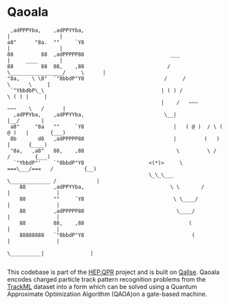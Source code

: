 # Qaoala
```                              
 ,adPPPYba,    ,adPPYYba,                                              |                |                                
a8"      "8a.  ""     `Y8                                              |                |
88         88  ,adPPPPP88                            ___               |     ____       |
88         88  88,    ,88                           /    \_________________/     \      |
"8a,    \ \8"  `"8bbdP"Y8                          /     /                 \      \     |                                     
 `"YbbdbP\_\                                      | ( ) /                   \ ( ) |     |
                                                  |    /   ~~~        ~~~    \   /      |
  ,adPPYba,    ,adPPYYba,                          \__|                      |__/       |
 a8"     "8a   ""     `Y8                             |   ( @ )  / \ ( @ )   |       {___)
 8b       d8   ,adPPPPP88                             |         (   )        |      {____)
 "8a,   ,a8"   88,    ,88                              \         \ /        /        {___)
  `"YbbdP"'    `"8bbdP"Y8                     <(*)>     \    ===\___/===   /          {__)
                                              \_\_\___     \_____________ /             |
    88         ,adPPYYba,                            \ \       /        |               |
    88         ""     `Y8                             \ \____/          |               |
    88         ,adPPPPP88                              \____/           |               |
    88         88,    ,88                                  (            |               |
    88888888   `"8bbdP"Y8                                   (           |               |
                                                             \__________|               |
                                                                       
```
This codebase is part of the [HEP.QPR](https://hep-qpr.lbl.gov/) project and is built on [Qallse](https://github.com/derlin/hepqpr-qallse). Qaoala encodes charged particle track pattern recognition problems from the [TrackML](https://www.kaggle.com/c/trackml-particle-identification/data) dataset into a form which can be solved using a Quantum Approximate Optimization Algorithm (QAOA)on a gate-based machine. 


